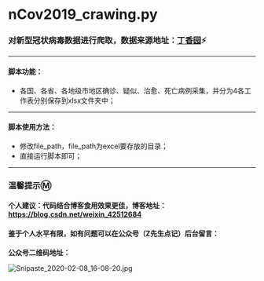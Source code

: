 # nCov2019_crawing.py

### 对新型冠状病毒数据进行爬取，数据来源地址：[丁香园](https://3g.dxy.cn/newh5/view/pneumonia):zap:

---

#### 脚本功能：

* 各国、各省、各地级市地区确诊、疑似、治愈、死亡病例采集，并分为4各工作表分别保存到xlsx文件夹中；

----

#### 脚本使用方法：

* 修改file_path，file_path为excel要存放的目录；
* 直接运行脚本即可；

---

### 温馨提示:m:

#### 个人建议：代码结合博客食用效果更佳，博客地址：https://blog.csdn.net/weixin_42512684

#### 鉴于个人水平有限，如有问题可以在公众号（Z先生点记）后台留言：

**公众号二维码地址：**
<br>

![Snipaste_2020-02-08_16-08-20.jpg](http://ww1.sinaimg.cn/large/007wRTdIly1gbp24g2fhlj30kc07a0th.jpg)
